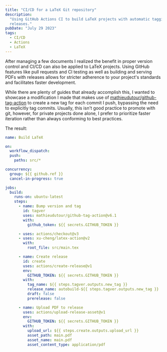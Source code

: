```yaml
---
title: "CI/CD for a LaTeX Git repository"
description:
  "Using GitHub Actions CI to build LaTeX projects with automatic tagging and
  releases."
pubDate: "July 29 2023"
tags:
  - CI/CD
  - Actions
  - LaTeX
---
```


After managing a few documents I realized the benefit in proper version control
and CI/CD can also be applied to LaTeX projects. Using GitHub features like pull
requests and CI testing as well as building and serving PDFs with releases
allows for stricter adherence to your project's standards and facilitates faster
development.

While there are plenty of guides that already accomplish this, I wanted to
showcase a modification I made that makes use of
[mathieudutour/github-tag-action][repo link] to create a new tag for each commit
I push, bypassing the need to explicitly tag commits. Usually, this isn't good
practice to promote with git, however, for private projects done alone, I prefer
to prioritize faster iteration rather than always conforming to best practices.

[repo link]: https://github.com/mathieudutour/github-tag-action

The result:

```yaml
name: Build LaTeX

on:
  workflow_dispatch:
  push:
    paths: src/*

concurrency:
  group: ${{ github.ref }}
  cancel-in-progress: true

jobs:
  build:
    runs-on: ubuntu-latest
    steps:
      - name: Bump version and tag
        id: tagver
        uses: mathieudutour/github-tag-action@v6.1
        with:
          github_token: ${{ secrets.GITHUB_TOKEN }}

      - uses: actions/checkout@v3
      - uses: xu-cheng/latex-action@v2
        with:
          root_file: src/main.tex

      - name: Create release
        id: create
        uses: actions/create-release@v1
        env:
          GITHUB_TOKEN: ${{ secrets.GITHUB_TOKEN }}
        with:
          tag_name: ${{ steps.tagver.outputs.new_tag }}
          release_name: autobuild-${{ steps.tagver.outputs.new_tag }}
          draft: false
          prerelease: false

      - name: Upload PDF to release
        uses: actions/upload-release-asset@v1
        env:
          GITHUB_TOKEN: ${{ secrets.GITHUB_TOKEN }}
        with:
          upload_url: ${{ steps.create.outputs.upload_url }}
          asset_path: main.pdf
          asset_name: main.pdf
          asset_content_type: application/pdf
```
